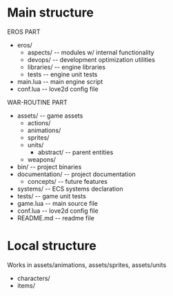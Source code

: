 # Main structure

EROS PART

- eros/
  - aspects/     -- modules w/ internal functionality
  - devops/      -- development optimization utilities
  - libraries/   -- engine libraries
  - tests        -- engine unit tests
- main.lua       -- main engine script
- conf.lua       -- love2d config file

WAR-ROUTINE PART

- assets/        -- game assets
  - actions/
  - animations/
  - sprites/
  - units/
    - abstract/  -- parent entities
  - weapons/
- bin/           -- project binaries
- documentation/ -- project documentation
  - concepts/    -- future features
- systems/       -- ECS systems declaration
- tests/         -- game unit tests
- game.lua       -- main source file
- conf.lua       -- love2d config file
- README.md      -- readme file

# Local structure

Works in assets/animations, assets/sprites, assets/units

 - characters/
 - items/